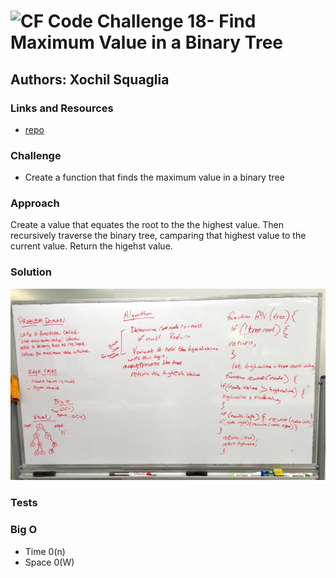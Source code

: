 ![CF](http://i.imgur.com/7v5ASc8.png) Code Challenge 18- Find Maximum Value in a Binary Tree
==============================================

## Authors: Xochil Squaglia


### Links and Resources
* [repo](https://github.com/xochil73/data-structures-and-algorithms/tree/master/code-challenges/401/find_maximum_binary_tree)

### Challenge
* Create a function that finds the maximum value in a binary tree

### Approach
Create a value that equates the root to the the highest value. Then recursively traverse the binary tree, camparing that highest value to the current value.  Return the higehst value.

### Solution
![whiteboard](./assets/findMaxBinaryTree.jpg)


### Tests


### Big O
* Time 0(n)
* Space 0(W)
